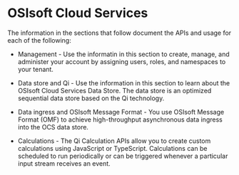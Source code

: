 OSIsoft Cloud Services
======================

The information in the sections that follow document the APIs and usage for each of the following:

* Management - Use the informatin in this section to create, manage, and administer your account by assigning users, roles, and       namespaces to your tenant.
* Data store and Qi - Use the information in this section to learn about the OSIsoft Cloud Services Data Store. The data store             is an optimized sequential data store based on the Qi technology.

* Data ingress and OSIsoft Message Format - You use OSIsoft Message Format (OMF) to achieve high-throughput asynchronous data ingress into the OCS data store. 
* Calculations - The Qi Calculation APIs allow you to create custom calculations using JavaScript or TypeScript. Calculations can be scheduled to run periodically or can be triggered whenever a particular input stream receives an event.
